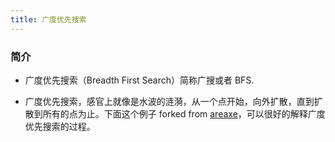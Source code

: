 ```yaml
---
title: 广度优先搜索
---
```


### 简介

- 广度优先搜索（Breadth First Search）简称广搜或者 BFS.

- 广度优先搜索，感官上就像是水波的涟漪，从一个点开始，向外扩散，直到扩散到所有的点为止。下面这个例子 forked from [areaxe](https://github.com/Areaxe?tab=repositories)，可以很好的解释广度优先搜索的过程。

    <!-- <iframe height="900" width="100%" scrolling="no" title="bfs" src="https://codepen.io/swfoodt/embed/dyKyabG?default-tab=result" frameborder="no">
    </iframe> -->
  <!DOCTYPE html>
  <html lang="en">

<head>
    <meta charset="UTF-8">
    <meta http-equiv="X-UA-Compatible" content="IE=edge">
    <meta name="viewport" content="width=device-width, initial-scale=1.0">
    <title>Document</title>
    <style>
        #canvas {
            display: block;
            margin: 0 auto;
        }
    </style>
</head>

<body>

  <canvas id="canvas" width="600" height="600" />

  <script>
      let grid_width = 12; // 一个结点的宽度
      let canvas = document.getElementById('canvas')
      let ctx = canvas.getContext('2d');
      let originColor = 'coral'; // 搜索源点颜色
      let targetColor = 'cornflowerblue'; // 被搜索点颜色
      let visitedColor = 'rgb(255, 149, 142)'; // 已经遍历过的点的元素
      let dataWidth = 50; // 画板矩阵一行或者一列的点数
      let landSize = 5; // 源点个数
      let interval = 1000;
      let flag = 0;


      // 0表示待搜索的点，1表示源点，用2 表示已经访问过的点
      let grid = Array.from({
          length: dataWidth
      }, () => Array.from({
          length: dataWidth
      }, () => 0))

      window.onload = function init() {
          init_canvas()
      }


      function init_canvas() {
          // 初始化数据
          canvas.style.backgroundColor = targetColor;
          let originPositions = [];
          for (let i = 0; i < landSize; i++) {
              let randomx = parseInt(Math.random() * dataWidth)
              let randomy = parseInt(Math.random() * dataWidth)
              //  生成源点
              grid[randomx][randomy] = 1;
              originPositions.push([randomx, randomy]);
          }
          // initRender(grid,targetColor);  // 将所有点设置为被搜索的点
          ctx.beginPath();
          renderGrid(originPositions, originColor);
          ctx.save();
          wideSearch(originPositions)
      }

      function wideSearch(originPositions) {
          // let distance = -1;
          let queen = originPositions; // 待搜索队列
          let searchWidth = grid.length; // 搜索范围

          if (!queen.length || queen.length === searchWidth * searchWidth) {
              return -1;
          }

          let timer = setInterval(function () {
              let nextPosition = []; // 存储接下来将要渲染的结点位置 i j
              // 如果队列有结点
              if (queen.length) {
                  let pointLen = queen.length;
                  for (let i = 0; i < pointLen; i++) {
                      let position = queen.shift();
                      let x = position[0]; // 被搜索结点的横坐标
                      let y = position[1]; // 被搜索结点的纵坐标
                      // 向左搜索
                      if (x > 0 && grid[x - 1][y] === 0) {
                          queen.push([x - 1, y])
                          grid[x - 1][y] = 2;
                      }
                      //向右搜索
                      if (x < searchWidth - 1 && grid[x + 1][y] === 0) {
                          queen.push([x + 1, y])
                          grid[x + 1][y] = 2;
                      }
                      //向下搜索
                      if (y < searchWidth - 1 && grid[x][y + 1] === 0) {
                          queen.push([x, y + 1])
                          grid[x][y + 1] = 2;
                      }
                      //向上搜索
                      if (y > 0 && grid[x][y - 1] === 0) {
                          queen.push([x, y - 1])
                          grid[x][y - 1] = 2;
                      }
                  }
                  // 渲染
                  renderGrid(queen, visitedColor);
              } else {
                  clearInterval(timer)
              }
          }, interval)
      };

      // 渲染访问点
      function renderGrid(positionList, color) {
          let len = grid.length;
          for (let i = 0; i < positionList.length; i++) {
              let [x, y] = positionList[i];
              ctx.beginPath();
              ctx.moveTo(y * grid_width, x * grid_width);
              ctx.rect(y * grid_width, x * grid_width, grid_width, grid_width);
              ctx.fillStyle = color;
              ctx.fill()
              ctx.save()
          }
      }
  </script>

</body>

</html>

